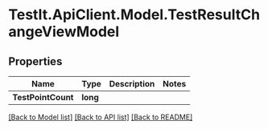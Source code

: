 # TestIt.ApiClient.Model.TestResultChangeViewModel

## Properties

Name | Type | Description | Notes
------------ | ------------- | ------------- | -------------
**TestPointCount** | **long** |  | 

[[Back to Model list]](../README.md#documentation-for-models) [[Back to API list]](../README.md#documentation-for-api-endpoints) [[Back to README]](../README.md)

